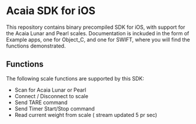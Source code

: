 # Acaia SDK for iOS

This repository contains binary precompiled SDK for iOS, with support for the Acaia Lunar and Pearl scales.
Documentation is inckuded in the form of Example apps, one for Object_C, and one for SWIFT, where you will find the functions demonstrated.

## Functions
The following scale functions are supported by this SDK:
- Scan for Acaia Lunar or Pearl
- Connect / Disconnect to scale
- Send TARE command
- Send Timer Start/Stop command
- Read current weight from scale ( stream updated 5 pr sec) 

